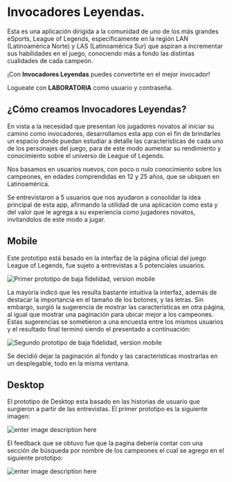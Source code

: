 # Invocadores Leyendas.
Esta es una aplicación dirigida a la comunidad de uno de los más grandes eSports, League of Legends, específicamente en la región LAN (Latinoamérica Norte) y LAS (Latinoamérica Sur) que aspiran a incrementar sus habilidades en el juego, conociendo más a fondo las distintas cualidades de cada campeón.

¡Con **Invocadores Leyendas** puedes convertirte en el mejor invocador! 

Logueate con **LABORATORIA** como usuario y contraseña.

## ¿Cómo creamos Invocadores Leyendas?

En vista a la necesidad que presentan los jugadores novatos al iniciar su camino como invocadores, desarrollamos esta app con el fin de brindarles un espacio donde puedan estudiar a detalle las características de cada uno de los personajes del juego, para de este modo aumentar su rendimiento y conocimiento sobre el universo de League of Legends.

Nos basamos en usuarios nuevos, con poco o nulo conocimiento sobre los campeones, en edades comprendidas en 12 y 25 años, que se ubiquen en Latinoamérica. 

Se entrevistaron a 5 usuarios que nos ayudaron a consolidar la idea principal de esta app, afirmando la utilidad de una aplicación como esta y del valor que le agrega a su experiencia como jugadores novatos, invitandolos de este modo a jugar. 

## Mobile

Este prototipo está basado en la interfaz de la página oficial del juego League of Legends, fue sujeto a entrevistas a 5 potenciales usuarios. 

![Primer prototipo de baja fidelidad, version mobile](https://lh3.googleusercontent.com/ANPwD33WaJwCAcNpOhWAhB0BYLhVXRfb9LkmMIz6jHxQl3muPDXFLQGwcxDQEepyk2DI4ZB335OhWA "Primer Prototipo de Baja Fidelidad")

La mayoría indicó que les resulta bastante intuitiva la interfaz, además de destacar la importancia en el tamaño de los botones, y las letras. Sin embargo, surgió la sugerencia de mostrar las características en otra página, al igual que mostrar una paginación para ubicar mejor a los campeones. Estas sugerencias se sometieron a una encuesta entre los mismos usuarios y el resultado final terminó siendo el presentado a continuación:

![Segundo prototipo de baja fidelidad, version mobile](https://lh3.googleusercontent.com/qlomC97Ps9dscZsGu-coCSZGObcERRVsqsOIK9Qtem5F49xWq2dhLaP9XunknYMojxjL8MmXz0nX-w  "Segundo prototipo de baja fidelidad, version mobile")

Se decidió dejar la paginación al fondo y las características mostrarlas en un desplegable, todo en la misma ventana. 

## Desktop
El prototipo de Desktop esta basado en las historias de usuario que surgieron a partir de las entrevistas. 
El primer prototipo es la siguiente imagen:

![enter image description here](https://lh3.googleusercontent.com/k-xylFRS1sjydl-HsCaBtqfB3iTNLY88LHbuJrbkZigTyDTgtZN1NTa44ZjvT3B2RiL1uwpientF "Primer prototipo")

El feedback que se obtuvo fue que la pagina debería contar con una sección de búsqueda por nombre de los campeones el cual se agrego en el siguiente prototipo:

![enter image description here](https://lh3.googleusercontent.com/Ffb9kaZ0VFe5DAh5k8NnS7NIOKMZF1LP5JXB1sT6o0S8wZ13rNPC2KVg0QiwyGqT8S2Lkq05G0v7 "Prototipo de baja fidelidad")